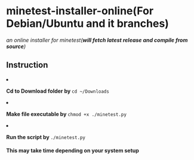 # minetest-installer-online(For Debian/Ubuntu and it branches)
<i>an online installer for minetest(<b>will fetch latest release and compile from source</b>)</i>
<h2>Instruction</h2>
<li><p><b>Cd to Download folder by </b><code>cd ~/Downloads</code></p></li>
<li><p><b>Make file executable by </b><code>chmod +x ./minetest.py</code></p></li>
<li><p><b>Run the script by </b><code>./minetest.py</code></p></li>

<h4>This may take time depending on your system setup</h4>
